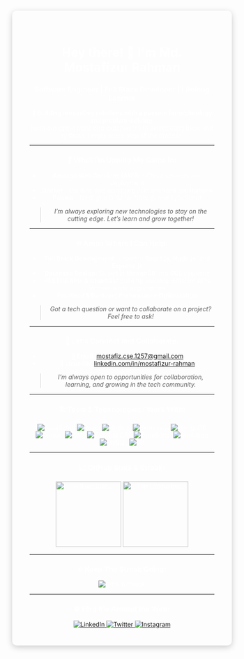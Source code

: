 <div style="background-image: url('https://img.freepik.com/free-vector/modern-duotone-red-esports-twitter-header_23-2149440596.jpg?t=st=1729354550~exp=1729358150~hmac=d89ff7637727a584bef4de6502a674891693b0ba4a174c2573f7b19c1a80f56a&w=826'); 
             background-size: cover; 
             background-position: center; 
             color: white; 
             padding: 40px; 
             text-align: center; 
             border-radius: 10px; 
             box-shadow: 0 4px 15px rgba(0, 0, 0, 0.2);">

<h1 align="center">Hey there! 👋 I'm Md. Mostafizur Rahman</h1>
<h3 align="center">Software Engineer | Full Stack Developer | Lifelong Learner</h3>

<p align="center">
  <strong>🔭 Building innovative solutions with a passion for technology and problem-solving.</strong> 
  <br /> From designing front-end experiences to architecting back-end systems, I enjoy every step of the process.
</p>

---

### 🚀 What I’m Upping My Game In:
- **Amazon Web Services (AWS)** - Cloud services and deployment
- **Docker** - Building and managing containerized applications
- **Prisma** - Next-gen ORM for Node.js and TypeScript

> *I’m always exploring new technologies to stay on the cutting edge. Let’s learn and grow together!*

---

### 🔥 Areas Where I Can Help:
- **Full Stack Development:** Expert in **React.js**, **Node.js**, and **Express.js**
- **Database Design:** Skilled in **MongoDB** and **SQL** solutions
- **RESTful APIs & GraphQL:** Building scalable, efficient APIs for real-world applications
- **Frontend & Backend Performance Optimization**

> *Got a tech question or want to collaborate on a project? Feel free to ask!*

---

### 💼 Let’s Connect and Collaborate:
- 📧 **Email**: [mostafiz.cse.1257@gmail.com](mailto:mostafiz.cse.1257@gmail.com)
- 💼 **LinkedIn**: [linkedin.com/in/mostafizur-rahman](https://linkedin.com/in/mostafizur-rahman)

> *I’m always open to opportunities for collaboration, learning, and growing in the tech community.*

---

### 🛠️ Tools & Technologies I Work With:
<div align="center">
  <img src="https://img.shields.io/badge/JavaScript-F7DF1E?style=for-the-badge&logo=javascript&logoColor=black" alt="JavaScript" />
  <img src="https://img.shields.io/badge/React-61DAFB?style=for-the-badge&logo=react&logoColor=black" alt="React" />
  <img src="https://img.shields.io/badge/Node.js-339933?style=for-the-badge&logo=nodedotjs&logoColor=white" alt="Node.js" />
  <img src="https://img.shields.io/badge/Express.js-404D59?style=for-the-badge" alt="Express.js" />
  <img src="https://img.shields.io/badge/MongoDB-47A248?style=for-the-badge&logo=mongodb&logoColor=white" alt="MongoDB" />
  <img src="https://img.shields.io/badge/Docker-2496ED?style=for-the-badge&logo=docker&logoColor=white" alt="Docker" />
  <img src="https://img.shields.io/badge/AWS-232F3E?style=for-the-badge&logo=amazon-aws&logoColor=white" alt="AWS" />
  <img src="https://img.shields.io/badge/Tailwind_CSS-06B6D4?style=for-the-badge&logo=tailwind-css&logoColor=white" alt="Tailwind CSS" />
  <img src="https://img.shields.io/badge/TypeScript-007ACC?style=for-the-badge&logo=typescript&logoColor=white" alt="TypeScript" />
  <img src="https://img.shields.io/badge/Bootstrap-7952B3?style=for-the-badge&logo=bootstrap&logoColor=white" alt="Bootstrap" />
  <img src="https://img.shields.io/badge/MySQL-4479A1?style=for-the-badge&logo=mysql&logoColor=white" alt="MySQL" />
  <img src="https://img.shields.io/badge/Git-F05032?style=for-the-badge&logo=git&logoColor=white" alt="Git" />
</div>

---

### 📈 GitHub Stats & Streak:
<div align="center">
  <img height="150em" src="https://github-readme-stats.vercel.app/api?username=mostafiz1257&show_icons=true&theme=radical" alt="GitHub Stats" />
  <img height="150em" src="https://github-readme-stats.vercel.app/api/top-langs/?username=mostafiz1257&layout=compact&theme=radical" alt="Top Languages" />
</div>

---

### 🔥 Keep The Streak Going:
<div align="center">
  <img src="https://github-readme-streak-stats.herokuapp.com/?user=mostafiz1257&theme=radical" alt="GitHub Streak" />
</div>

---

### 🌐 Find Me Around the Web:
<div align="center">
  <a href="https://linkedin.com/in/mostafizur-rahman" target="_blank">
    <img src="https://img.shields.io/badge/LinkedIn-0077B5?style=for-the-badge&logo=linkedin&logoColor=white" alt="LinkedIn" />
  </a>
  <a href="https://twitter.com/mostafizur_rahman" target="_blank">
    <img src="https://img.shields.io/badge/Twitter-1DA1F2?style=for-the-badge&logo=twitter&logoColor=white" alt="Twitter" />
  </a>
  <a href="https://instagram.com/mostafizur_rahman" target="_blank">
    <img src="https://img.shields.io/badge/Instagram-E4405F?style=for-the-badge&logo=instagram&logoColor=white" alt="Instagram" />
  </a>
</div>
